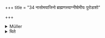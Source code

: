 +++
title = "34 नासोमयाजिनो ब्राह्मणस्याग्नीषोमीयः पुरोडाशो"

+++

<details><summary>Müller</summary>

In the case of a Brāhmaṇa, who does not sacrifice with Soma, the Agnīṣomīya cake is omitted.

#####  Commentary

This rule does not seem to be accepted by all schools. It is not found in Kātyāyana, and Hiraṇyakeśin observes: Nāsomayājino brāhmaṇasyāgnīṣomīyaḥ puroḍāśo vidyata ity ekeṣām. See Hillebrandt, l.c. p. iii.
</details>

<details><summary>थिते</summary>

नासोमयाजिनो ब्राह्मणस्याग्नीषोमीयः पुरोडाशो विद्यते ३४
</details>
